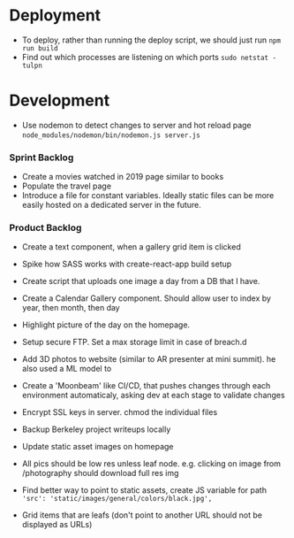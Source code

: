 # Deployment
 - To deploy, rather than running the deploy script, we should just run 
    `npm run build`
 - Find out which processes are listening on which ports
    `sudo netstat -tulpn`

# Development
 - Use nodemon to detect changes to server and hot reload page
    `node_modules/nodemon/bin/nodemon.js server.js`
 
### Sprint Backlog
 - Create a movies watched in 2019 page similar to books
 - Populate the travel page
 - Introduce a file for constant variables. 
     Ideally static files can be more easily hosted on a dedicated server in
     the future.  
 
### Product Backlog
 - Create a text component, when a gallery grid item is clicked
 - Spike how SASS works with create-react-app build setup
 - Create script that uploads one image a day from a DB that I have.
 - Create a Calendar Gallery component.  Should allow user to index by year, then month, then day
 - Highlight picture of the day on the homepage.
 - Setup secure FTP. Set a max storage limit in case of breach.d
 - Add 3D photos to website (similar to AR presenter at mini summit). he also used a ML model to
 - Create a 'Moonbeam' like CI/CD, that pushes changes through each environment automaticaly, asking dev at each stage to validate changes
 - Encrypt SSL keys in server. chmod the individual files
 - Backup Berkeley project writeups locally
 - Update static asset images on homepage
 - All pics should be low res unless leaf node. e.g. clicking on image from /photography should download full res img
 
 - Find better way to point to static assets, create JS variable for path
    `'src': 'static/images/general/colors/black.jpg',` 
 - Grid items that are leafs (don't point to another URL should not be displayed as URLs) 
